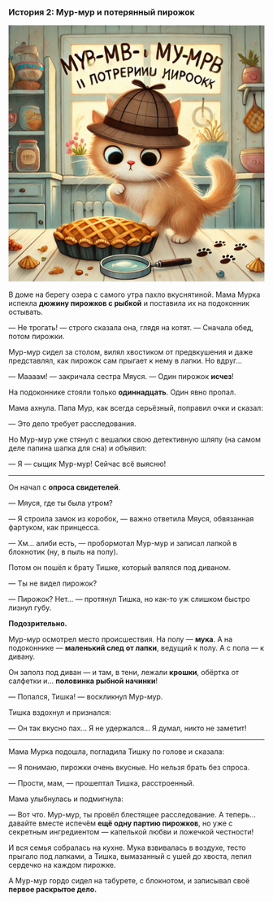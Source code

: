 ### **История 2: Мур-мур и потерянный пирожок**

![story-2](../_assets/img/story-2.webp)

В доме на берегу озера с самого утра пахло вкуснятиной. Мама Мурка испекла **дюжину пирожков с рыбкой** и поставила их на подоконник остывать.

— Не трогать! — строго сказала она, глядя на котят. — Сначала обед, потом пирожки.

Мур-мур сидел за столом, вилял хвостиком от предвкушения и даже представлял, как пирожок сам прыгает к нему в лапки. Но вдруг...

— Маааам! — закричала сестра Мяуся. — Один пирожок **исчез**!

На подоконнике стояли только **одиннадцать**. Один явно пропал.

Мама ахнула. Папа Мур, как всегда серьёзный, поправил очки и сказал:

— Это дело требует расследования.

Но Мур-мур уже стянул с вешалки свою детективную шляпу (на самом деле папина шапка для сна) и объявил:

— Я — сыщик Мур-мур! Сейчас всё выясню!

---

Он начал с **опроса свидетелей**.

— Мяуся, где ты была утром?

— Я строила замок из коробок, — важно ответила Мяуся, обвязанная фартуком, как принцесса.

— Хм… алиби есть, — пробормотал Мур-мур и записал лапкой в блокнотик (ну, в пыль на полу).

Потом он пошёл к брату Тишке, который валялся под диваном.

— Ты не видел пирожок?

— Пирожок? Нет… — протянул Тишка, но как-то уж слишком быстро лизнул губу.

**Подозрительно.**

Мур-мур осмотрел место происшествия. На полу — **мука**. А на подоконнике — **маленький след от лапки**, ведущий к полу. А с пола — к дивану.

Он заполз под диван — и там, в тени, лежали **крошки**, обёртка от салфетки и... **половинка рыбной начинки**!

— Попался, Тишка! — воскликнул Мур-мур.

Тишка вздохнул и признался:

— Он так вкусно пах... Я не удержался... Я думал, никто не заметит!

---

Мама Мурка подошла, погладила Тишку по голове и сказала:

— Я понимаю, пирожки очень вкусные. Но нельзя брать без спроса.

— Прости, мам, — прошептал Тишка, расстроенный.

Мама улыбнулась и подмигнула:

— Вот что. Мур-мур, ты провёл блестящее расследование. А теперь… давайте вместе испечём **ещё одну партию пирожков**, но уже с секретным ингредиентом — капелькой любви и ложечкой честности!

И вся семья собралась на кухне. Мука взвивалась в воздухе, тесто прыгало под лапками, а Тишка, вымазанный с ушей до хвоста, лепил сердечко на каждом пирожке.

А Мур-мур гордо сидел на табурете, с блокнотом, и записывал своё **первое раскрытое дело.**
